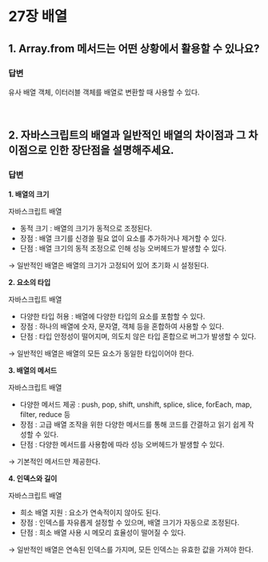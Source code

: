 # 27장 배열

## 1. Array.from 메서드는 어떤 상황에서 활용할 수 있나요?

### 답변

유사 배열 객체, 이터러블 객체를 배열로 변환할 때 사용할 수 있다.

<br />

## 2. 자바스크립트의 배열과 일반적인 배열의 차이점과 그 차이점으로 인한 장단점을 설명해주세요.

### 답변

**1. 배열의 크기**

자바스크립트 배열

- 동적 크기 : 배열의 크기가 동적으로 조정된다.
- 장점 : 배열 크기를 신경쓸 필요 없이 요소를 추가하거나 제거할 수 있다.
- 단점 : 배열 크기의 동적 조정으로 인해 성능 오버헤드가 발생할 수 있다.

→ 일반적인 배열은 배열의 크기가 고정되어 있어 초기화 시 설정된다.

**2. 요소의 타입**

자바스크립트 배열

- 다양한 타입 허용 : 배열에 다양한 타입의 요소를 포함할 수 있다.
- 장점 : 하나의 배열에 숫자, 문자열, 객체 등을 혼합하여 사용할 수 있다.
- 단점 : 타입 안정성이 떨어지며, 의도치 않은 타입 혼합으로 버그가 발생할 수 있다.

→ 일반적인 배열은 배열의 모든 요소가 동일한 타입이어야 한다.

**3. 배열의 메서드**

자바스크립트 배열

- 다양한 메서드 제공 : push, pop, shift, unshift, splice, slice, forEach, map, filter, reduce 등
- 장점 : 고급 배열 조작을 위한 다양한 메서드를 통해 코드를 간결하고 읽기 쉽게 작성할 수 있다.
- 단점 : 다양한 메서드를 사용함에 따라 성능 오버헤드가 발생할 수 있다.

→ 기본적인 메서드만 제공한다.

**4. 인덱스와 길이**

자바스크립트 배열

- 희소 배열 지원 : 요소가 연속적이지 않아도 된다.
- 장점 : 인덱스를 자유롭게 설정할 수 있으며, 배열 크기가 자동으로 조정된다.
- 단점 : 희소 배열 사용 시 메모리 효율성이 떨어질 수 있다.

→ 일반적인 배열은 연속된 인덱스를 가지며, 모든 인덱스는 유효한 값을 가져야 한다.
